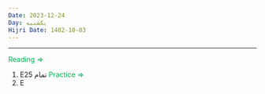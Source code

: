 ```yaml
---
Date: 2023-12-24
Day: یکشنبه
Hijri Date: 1402-10-03
---
```

----
<font color="#00b050">Reading =></font>
1. E25 تمام
<font color="#00b050">Practice =></font>
1. E